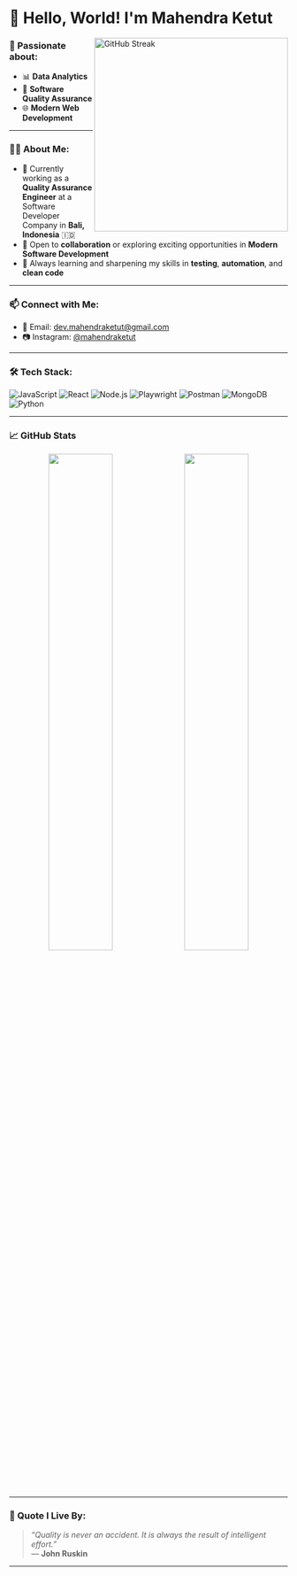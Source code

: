 # 👋 Hello, World! I'm Mahendra Ketut

<img align="right" src="https://github-readme-streak-stats.herokuapp.com/?user=mahendraketut&theme=react&hide_border=true" alt="GitHub Streak" width="350"/>

### 🚀 Passionate about:
- 📊 **Data Analytics**
- 🧪 **Software Quality Assurance**
- 🌐 **Modern Web Development**

---

### 👨‍💻 About Me:
- 🎯 Currently working as a **Quality Assurance Engineer** at a Software Developer Company in **Bali, Indonesia** 🇮🇩  
- 🤝 Open to **collaboration** or exploring exciting opportunities in **Modern Software Development**  
- 🌱 Always learning and sharpening my skills in **testing**, **automation**, and **clean code**

---

### 📫 Connect with Me:
- 📧 Email: [dev.mahendraketut@gmail.com](mailto:dev.mahendraketut@gmail.com)  
- 📷 Instagram: [@mahendraketut](https://instagram.com/mahendraketut)

---

### 🛠️ Tech Stack:
![JavaScript](https://img.shields.io/badge/-JavaScript-F7DF1E?style=flat&logo=javascript&logoColor=black)
![React](https://img.shields.io/badge/-React-61DAFB?style=flat&logo=react&logoColor=black)
![Node.js](https://img.shields.io/badge/-Node.js-339933?style=flat&logo=node.js&logoColor=white)
![Playwright](https://img.shields.io/badge/-Playwright-2D2D2D?style=flat&logo=playwright&logoColor=white)
![Postman](https://img.shields.io/badge/-Postman-FF6C37?style=flat&logo=postman&logoColor=white)
![MongoDB](https://img.shields.io/badge/-MongoDB-47A248?style=flat&logo=mongodb&logoColor=white)
![Python](https://img.shields.io/badge/-Python-3776AB?style=flat&logo=python&logoColor=white)

---

### 📈 GitHub Stats
<p align="center">
  <img src="https://github-readme-stats.vercel.app/api?username=mahendraketut&show_icons=true&theme=react&hide_border=true" width="48%" />
  <img src="https://github-readme-stats.vercel.app/api/top-langs/?username=mahendraketut&layout=compact&theme=react&hide_border=true" width="48%" />
</p>

---

### 💬 Quote I Live By:
> *“Quality is never an accident. It is always the result of intelligent effort.”*  
> — **John Ruskin**

---

<!--
Thank you for visiting my GitHub profile!
-->
